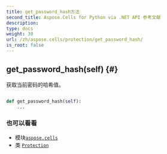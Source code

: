 ```yaml
---
title: get_password_hash方法
second_title: Aspose.Cells for Python via .NET API 参考文献
description:
type: docs
weight: 30
url: /zh/aspose.cells/protection/get_password_hash/
is_root: false
---
```

##  get_password_hash(self) {#}
获取当前密码的哈希值。



```python

def get_password_hash(self):
    ...
```





### 也可以看看
* 模块[`aspose.cells`](../../)
* 类 [`Protection`](/cells/python-net/zh/aspose.cells/protection)
